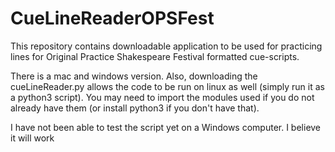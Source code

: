 # CueLineReaderOPSFest
This repository contains downloadable application to be used for practicing lines for Original Practice Shakespeare Festival formatted cue-scripts.

There is a mac and windows version.  Also, downloading the cueLineReader.py allows the code to be run on linux as well (simply run it as a python3 script).  You may need to import the modules used if you do not already have them (or install python3 if you don't have that).

I have not been able to test the script yet on a Windows computer.  I believe it will work